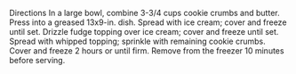 Directions
In a large bowl, combine 3-3/4 cups cookie crumbs and butter. Press into a greased 13x9-in. dish. Spread with ice cream; cover and freeze until set.
Drizzle fudge topping over ice cream; cover and freeze until set. Spread with whipped topping; sprinkle with remaining cookie crumbs. Cover and freeze 2 hours or until firm. Remove from the freezer 10 minutes before serving.
